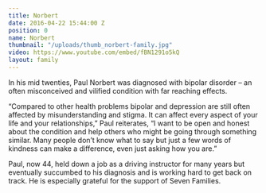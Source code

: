 ```yaml
---
title: Norbert
date: 2016-04-22 15:44:00 Z
position: 0
name: Norbert
thumbnail: "/uploads/thumb_norbert-family.jpg"
video: https://www.youtube.com/embed/fBN1291o5kQ
layout: family
---
```


In his mid twenties, Paul Norbert was diagnosed with bipolar disorder – an often misconceived and vilified condition with far reaching effects.

“Compared to other health problems bipolar and depression are still often affected by misunderstanding and stigma. It can affect every aspect of your life and your relationships,” Paul reiterates, “I want to be open and honest about the condition and help others who might be going through something similar. Many people don’t know what to say but just a few words of kindness can make a difference, even just asking how you are.”

Paul, now 44, held down a job as a driving instructor for many years but eventually succumbed to his diagnosis and is working hard to get back on track. He is especially grateful for the support of Seven Families.